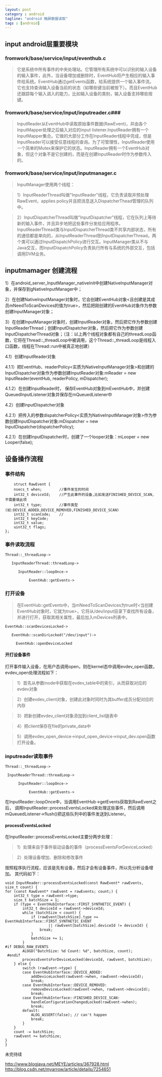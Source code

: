 ```yaml
---
layout: post
category : android
tagline: "android 触屏数据读取"
tags : [android]
---
```



## input android层重要模块 ##

### fromwork/base/service/input/eventhub.c ###
>它是系统中所有事件的中央处理站。它管理所有系统中可以识别的输入设备的输入事件，此外，当设备增加或删除时，EventHub将产生相应的输入事件给系统。EventHub通过getEvents函数，给系统提供一个输入事件流。它也支持查询输入设备当前的状态（如哪些键当前被按下）。而且EventHub还跟踪每个输入调入的能力，比如输入设备的类别，输入设备支持哪些按键。 

### fromwork/base/service/input/inputreader.c###
>InputReader从EventHub中读取原始事件数据(RawEvent)，并由各个InputMapper处理之后输入对应的input listener.InputReader拥有一个InputMapper集合。它做的大部分工作在InputReader线程中完成，但是InputReader可以接受任意线程的查询。为了可管理性，InputReader使用一个简单的Mutex来保护它的状态。InputReader拥有一个EventHub对象，但这个对象不是它创建的，而是在创建InputReader时作为参数传入的。
### fromwork/base/service/input/inputmanager.c ###
>InputManager使用两个线程：

>1）InputReaderThread叫做"InputReader"线程，它负责读取并预处理RawEvent，applies policy并且把消息送入DispatcherThead管理的队列中。

>2）InputDispatcherThread叫做"InputDispatcher"线程，它在队列上等待新的输入事件，并且异步地把这些事件分发给应用程序。InputReaderThread类与InputDispatcherThread类不共享内部状态，所有的通信都是单向的，从InputReaderThread到InputDispatcherThread。两个类可以通过InputDispatchPolicy进行交互。InputManager类从不与Java交互，而InputDispatchPolicy负责执行所有与系统的外部交互，包括调用DVM业务。

## inputmamager 创建流程 ##
1）在android_server_InputManager_nativeInit中创建NativeInputManager对象，并保存到gNativeInputManager中；

2）在创建NativeInputManager对象时，它会创建EventHub对象<且创建是其成员mNeedToScanDevices的值为true>，然后把刚创建的EventHub对象作为参数创建InputManager对象；

3）在创建InputManager对象时，创建InputReader对象，然后把它作为参数创建InputReaderThread；创建InputDispatcher对象，然后把它作为参数创建InputDispatcherThread对象；（注：以上两个线程对象都有自己的threadLoop函数，它将在Thread::_threadLoop中被调用，这个Thread::_threadLoop是线程入口函数，线程在Thread::run中被真正地创建）

4.1）创建InputReader对象

4.1.1）把EventHub、readerPolicy<实质为NativeInputManager对象>和创建的InputDispatcher对象作为参数创建InputReader对象:mReader = new InputReader(eventHub, readerPolicy, mDispatcher);

4.1.2）在创建InputReader时， 保存EventHub对象到mEventHub中，并创建QueuedInputListener对象并保存在mQueuedListener中

4.2）创建InputDispatcher对象

4.2.1）把传入的参数dispatcherPolicy<实质为NativeInputManager对象>作为参数创建InputDispatcher对象:mDispatcher = new InputDispatcher(dispatcherPolicy);

4.2.1）在创建InputDispatcher时，创建了一个looper对象：mLooper = new Looper(false);

## 设备操作流程 ##

### 事件结构 ###

        struct RawEvent {  
        nsecs_t when;        //事件发生的时间  
        int32_t deviceId;    //产生此事件的设备,比如发送FINISHED_DEVICE_SCAN,不需要填此项  
        int32_t type;        //事件类型(如:DEVICE_ADDED,DEVICE_REMOVED,FINISHED_DEVICE_SCAN)  
        int32_t scanCode;    // 
        int32_t keyCode; 
        int32_t value; 
        uint32_t flags; 
    }; 

### 事件读取流程 ###

    Thread::_threadLoop->

       InputReaderThread::threadLoop->

          InputReader::loopOnce->

               EventHub::getEvents->

### 打开设备 ###

>在EventHub::getEvents中，当mNeedToScanDevices为true时<当创建EventHub对象时，它就为true>，它将从/dev/input目录下查找所有设备，并进行打开，获取其相关属性，最后加入mDevices列表中。

    EventHub::scanDevicesLocked->

       EventHub::scanDirLocked("/dev/input")->

         EventHub::openDeviceLocked

#### 开打设备事件 ####

 打开事件输入设备，在用户态调用open，则在kernel态中调用evdev_open函数，evdev_open处理流程如下：

>1）首先从参数inode中获取在evdev_table中的索引，从而获取对应的evdev对象

>2）创建evdev_client对象，创建此对象时同时为其buffer成员分配对应的内存

>3）把新创建evdev_client对象添加到client_list链表中

>4）把client保存在file的private_data中

>5）调用evdev_open_device->input_open_device->input_dev.open函数打开设备。




### inputreader读取事件 ###

    Thread::_threadLoop->

     InputReaderThread::threadLoop->

          InputReader::loopOnce->

               EventHub::getEvents->

在InputReader::loopOnce中，当调用EventHub->getEvents获取到RawEvent之后，
调用InputReader::processEventsLocked来处理这些事件，然后调用
mQueuedListener->flush()把这些队列中的事件发送到Listener。

#### processEventsLocked ####

在InputReader::processEventsLocked主要分两步处理：

>1）处理来自于事件驱动设备的事件（processEventsForDeviceLocked）

>2）处理设备增加、删除和修改事件

 按照程序执行流程，应该是先有设备，然后才会有设备事件，所以先分析设备增加。 其代码如下：

    
    void InputReader::processEventsLocked(const RawEvent* rawEvents, size_t count) {
    for (const RawEvent* rawEvent = rawEvents; count;) {
        int32_t type = rawEvent->type;
        size_t batchSize = 1;
        if (type < EventHubInterface::FIRST_SYNTHETIC_EVENT) {
            int32_t deviceId = rawEvent->deviceId;
            while (batchSize < count) {
                if (rawEvent[batchSize].type >= EventHubInterface::FIRST_SYNTHETIC_EVENT
                        || rawEvent[batchSize].deviceId != deviceId) {
                    break;
                }
                batchSize += 1;
            }
    #if DEBUG_RAW_EVENTS
            ALOGD("BatchSize: %d Count: %d", batchSize, count);
     #endif
            processEventsForDeviceLocked(deviceId, rawEvent, batchSize);
        } else {
            switch (rawEvent->type) {
            case EventHubInterface::DEVICE_ADDED:
                addDeviceLocked(rawEvent->when, rawEvent->deviceId);
                break;
            case EventHubInterface::DEVICE_REMOVED:
                removeDeviceLocked(rawEvent->when, rawEvent->deviceId);
                break;
            case EventHubInterface::FINISHED_DEVICE_SCAN:
                handleConfigurationChangedLocked(rawEvent->when);
                break;
            default:
                ALOG_ASSERT(false); // can't happen
                break;
            }
        }
        count -= batchSize;
        rawEvent += batchSize;
    }
    }



















未完待续

http://www.blogjava.net/MEYE/articles/367928.html
http://blog.csdn.net/myarrow/article/details/7254651
